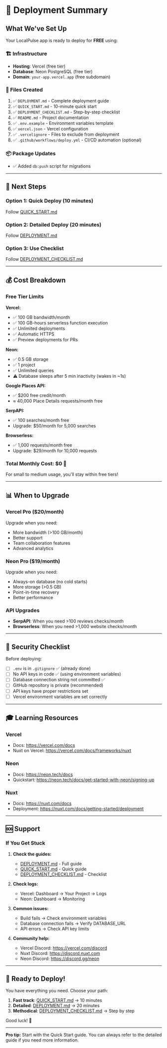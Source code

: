 # 🚀 Deployment Summary

## What We've Set Up

Your LocalPulse app is ready to deploy for **FREE** using:

### 🏗️ Infrastructure
- **Hosting**: Vercel (free tier)
- **Database**: Neon PostgreSQL (free tier)
- **Domain**: `your-app.vercel.app` (free subdomain)

### 📁 Files Created
1. ✅ `DEPLOYMENT.md` - Complete deployment guide
2. ✅ `QUICK_START.md` - 10-minute quick start
3. ✅ `DEPLOYMENT_CHECKLIST.md` - Step-by-step checklist
4. ✅ `README.md` - Project documentation
5. ✅ `.env.example` - Environment variables template
6. ✅ `vercel.json` - Vercel configuration
7. ✅ `.vercelignore` - Files to exclude from deployment
8. ✅ `.github/workflows/deploy.yml` - CI/CD automation (optional)

### 📦 Package Updates
- ✅ Added `db:push` script for migrations

---

## 🎯 Next Steps

### Option 1: Quick Deploy (10 minutes)
Follow [QUICK_START.md](./QUICK_START.md)

### Option 2: Detailed Deploy (20 minutes)
Follow [DEPLOYMENT.md](./DEPLOYMENT.md)

### Option 3: Use Checklist
Follow [DEPLOYMENT_CHECKLIST.md](./DEPLOYMENT_CHECKLIST.md)

---

## 💰 Cost Breakdown

### Free Tier Limits

**Vercel:**
- ✅ 100 GB bandwidth/month
- ✅ 100 GB-hours serverless function execution
- ✅ Unlimited deployments
- ✅ Automatic HTTPS
- ✅ Preview deployments for PRs

**Neon:**
- ✅ 0.5 GB storage
- ✅ 1 project
- ✅ Unlimited queries
- ⚠️ Database sleeps after 5 min inactivity (wakes in ~1s)

**Google Places API:**
- ✅ $200 free credit/month
- ≈ 40,000 Place Details requests/month free

**SerpAPI:**
- ✅ 100 searches/month free
- Upgrade: $50/month for 5,000 searches

**Browserless:**
- ✅ 1,000 requests/month free
- Upgrade: $29/month for 10,000 requests

### Total Monthly Cost: **$0** 🎉

For small to medium usage, you'll stay within free tiers!

---

## 📊 When to Upgrade

### Vercel Pro ($20/month)
Upgrade when you need:
- More bandwidth (>100 GB/month)
- Better support
- Team collaboration features
- Advanced analytics

### Neon Pro ($19/month)
Upgrade when you need:
- Always-on database (no cold starts)
- More storage (>0.5 GB)
- Point-in-time recovery
- Better performance

### API Upgrades
- **SerpAPI**: When you need >100 reviews checks/month
- **Browserless**: When you need >1,000 website checks/month

---

## 🔐 Security Checklist

Before deploying:

- [ ] `.env` is in `.gitignore` ✅ (already done)
- [ ] No API keys in code ✅ (using environment variables)
- [ ] Database connection string not committed ✅
- [ ] GitHub repository is private (recommended)
- [ ] API keys have proper restrictions set
- [ ] Vercel environment variables are set correctly

---

## 🎓 Learning Resources

### Vercel
- Docs: https://vercel.com/docs
- Nuxt on Vercel: https://vercel.com/docs/frameworks/nuxt

### Neon
- Docs: https://neon.tech/docs
- Quickstart: https://neon.tech/docs/get-started-with-neon/signing-up

### Nuxt
- Docs: https://nuxt.com/docs
- Deployment: https://nuxt.com/docs/getting-started/deployment

---

## 🆘 Support

### If You Get Stuck

1. **Check the guides:**
   - [DEPLOYMENT.md](./DEPLOYMENT.md) - Full guide
   - [QUICK_START.md](./QUICK_START.md) - Quick guide
   - [DEPLOYMENT_CHECKLIST.md](./DEPLOYMENT_CHECKLIST.md) - Checklist

2. **Check logs:**
   - Vercel: Dashboard → Your Project → Logs
   - Neon: Dashboard → Monitoring

3. **Common issues:**
   - Build fails → Check environment variables
   - Database connection fails → Verify DATABASE_URL
   - API errors → Check API key limits

4. **Community help:**
   - Vercel Discord: https://vercel.com/discord
   - Nuxt Discord: https://discord.nuxt.com
   - Neon Discord: https://discord.gg/neon

---

## 🎉 Ready to Deploy!

You have everything you need. Choose your path:

1. **Fast track**: [QUICK_START.md](./QUICK_START.md) → 10 minutes
2. **Detailed**: [DEPLOYMENT.md](./DEPLOYMENT.md) → 20 minutes
3. **Methodical**: [DEPLOYMENT_CHECKLIST.md](./DEPLOYMENT_CHECKLIST.md) → Step by step

Good luck! 🚀

---

**Pro tip:** Start with the Quick Start guide. You can always refer to the detailed guide if you need more information.
